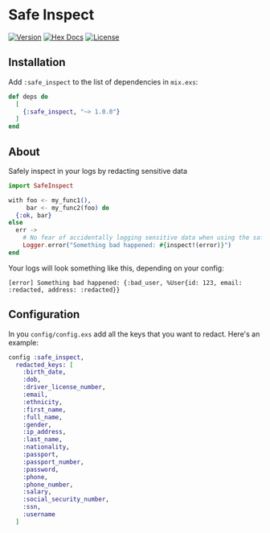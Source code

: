 # Safe Inspect

[![Version](https://img.shields.io/hexpm/v/safe_inspect.svg)](https://hex.pm/packages/safe_inspect)
[![Hex Docs](https://img.shields.io/badge/hex-docs-lightgreen.svg)](https://hexdocs.pm/safe_inspect/readme.html)
[![License](https://img.shields.io/badge/License-Apache-blue.svg)](https://opensource.org/license/apache-2-0)

## Installation

Add `:safe_inspect` to the list of dependencies in `mix.exs`:

```elixir
def deps do
  [
    {:safe_inspect, "~> 1.0.0"}
  ]
end
```

## About

Safely inspect in your logs by redacting sensitive data

```elixir
import SafeInspect

with foo <- my_func1(),
     bar <- my_func2(foo) do
  {:ok, bar}
else
  err ->
    # No fear of accidentally logging sensitive data when using the safe `inspect!`
    Logger.error("Something bad happened: #{inspect!(error)}")
end
```

Your logs will look something like this, depending on your config:

```
[error] Something bad happened: {:bad_user, %User{id: 123, email: :redacted, address: :redacted}}
```

## Configuration

In you `config/config.exs` add all the keys that you want to redact. Here's an example:

```elixir
config :safe_inspect,
  redacted_keys: [
    :birth_date,
    :dob,
    :driver_license_number,
    :email,
    :ethnicity,
    :first_name,
    :full_name,
    :gender,
    :ip_address,
    :last_name,
    :nationality,
    :passport,
    :passport_number,
    :password,
    :phone,
    :phone_number,
    :salary,
    :social_security_number,
    :ssn,
    :username
  ]
```
